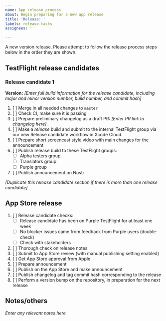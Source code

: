 ```yaml
---
name: App release process
about: Begin preparing for a new app release
title: 'Release: '
labels: release-tasks
assignees: ''

---
```


A new version release. Please attempt to follow the release process steps below in the order they are shown.

## TestFlight release candidates

### Release candidate 1

**Version:** _[Enter full build information for the release candidate, including major and minor version number, build number, and commit hash]_

1. [ ] Merge in all needed changes to `master`
2. [ ] Check CI, make sure it is passing
3. [ ] Prepare preliminary changelog as a draft PR: _[Enter PR link to changelog here]_
4. [ ] Make a _release_ build and submit to the internal TestFlight group via our new Release candidate workflow in Xcode Cloud.
5. [ ] Prepare short screencast style video with main changes for the announcement
6. [ ] Publish release build to these TestFlight groups:
    - [ ] Alpha testers group
    - [ ] Translators group
    - [ ] Purple group
7. [ ] Publish announcement on Nostr


_[Duplicate this release candidate section if there is more than one release candidate]_


## App Store release

1. [ ] Release candidate checks:
    - [ ] Release candidate has been on Purple TestFlight for at least one week
    - [ ] No blocker issues came from feedback from Purple users (double-check)
    - [ ] Check with stakeholders
2. [ ] Thorough check on release notes
3. [ ] Submit to App Store review (with manual publishing setting enabled)
4. [ ] Get App Store approval from Apple
5. [ ] Prepare announcement
7. [ ] Publish on the App Store and make announcement
8. [ ] Publish changelog and tag commit hash corresponding to the release
9. [ ] Perform a version bump on the repository, in preparation for the next release


## Notes/others

_Enter any relevant notes here_

